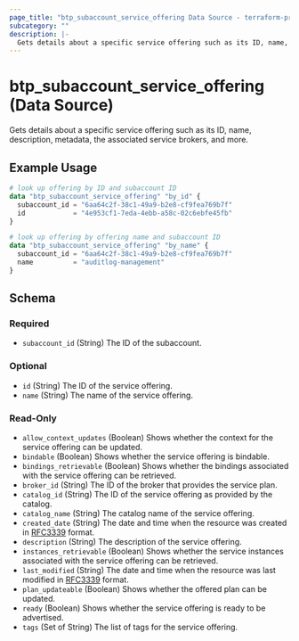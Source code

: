 ```yaml
---
page_title: "btp_subaccount_service_offering Data Source - terraform-provider-btp"
subcategory: ""
description: |-
  Gets details about a specific service offering such as its ID, name, description, metadata, the associated service brokers, and more.
---
```


# btp_subaccount_service_offering (Data Source)

Gets details about a specific service offering such as its ID, name, description, metadata, the associated service brokers, and more.

## Example Usage

```terraform
# look up offering by ID and subaccount ID
data "btp_subaccount_service_offering" "by_id" {
  subaccount_id = "6aa64c2f-38c1-49a9-b2e8-cf9fea769b7f"
  id            = "4e953cf1-7eda-4ebb-a58c-02c6ebfe45fb"
}

# look up offering by offering name and subaccount ID
data "btp_subaccount_service_offering" "by_name" {
  subaccount_id = "6aa64c2f-38c1-49a9-b2e8-cf9fea769b7f"
  name          = "auditlog-management"
}
```

<!-- schema generated by tfplugindocs -->
## Schema

### Required

- `subaccount_id` (String) The ID of the subaccount.

### Optional

- `id` (String) The ID of the service offering.
- `name` (String) The name of the service offering.

### Read-Only

- `allow_context_updates` (Boolean) Shows whether the context for the service offering can be updated.
- `bindable` (Boolean) Shows whether the service offering is bindable.
- `bindings_retrievable` (Boolean) Shows whether the bindings associated with the service offering can be retrieved.
- `broker_id` (String) The ID of the broker that provides the service plan.
- `catalog_id` (String) The ID of the service offering as provided by the catalog.
- `catalog_name` (String) The catalog name of the service offering.
- `created_date` (String) The date and time when the resource was created in [RFC3339](https://www.ietf.org/rfc/rfc3339.txt) format.
- `description` (String) The description of the service offering.
- `instances_retrievable` (Boolean) Shows whether the service instances associated with the service offering can be retrieved.
- `last_modified` (String) The date and time when the resource was last modified in [RFC3339](https://www.ietf.org/rfc/rfc3339.txt) format.
- `plan_updateable` (Boolean) Shows whether the offered plan can be updated.
- `ready` (Boolean) Shows whether the service offering is ready to be advertised.
- `tags` (Set of String) The list of tags for the service offering.